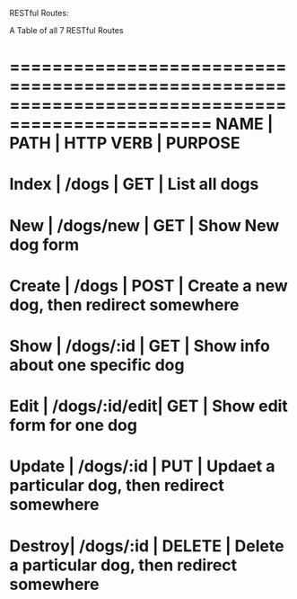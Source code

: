 RESTful Routes:

A Table of all 7 RESTful Routes

=================================================================================================
NAME   |  PATH         | HTTP VERB  | PURPOSE
=================================================================================================
Index  | /dogs         | GET        | List all dogs
=================================================================================================
New    | /dogs/new     | GET        | Show New dog form
=================================================================================================
Create | /dogs         | POST       | Create a new dog, then redirect somewhere
=================================================================================================
Show   | /dogs/:id     | GET        | Show info about one specific dog
=================================================================================================
Edit   | /dogs/:id/edit| GET        | Show edit form for one dog
=================================================================================================
Update | /dogs/:id     | PUT        | Updaet a particular dog, then redirect somewhere
=================================================================================================
Destroy| /dogs/:id     | DELETE     | Delete a particular dog, then redirect somewhere
=================================================================================================
